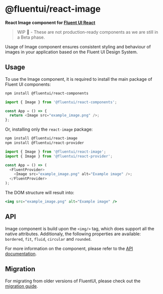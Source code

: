 # @fluentui/react-image

**React Image component for [Fluent UI React](https://developer.microsoft.com/en-us/fluentui)**

> WIP 🚧 - These are not production-ready components as we are still in a Beta phase.

Usage of Image component ensures consistent styling and behaviour of images in your application based on the Fluent UI Design System.

## Usage

To use the Image component, it is required to install the main package of Fluent UI components:

```sh
npm install @fluentui/react-components
```

```js
import { Image } from '@fluentui/react-components';

const App = () => {
  return <Image src="example_image.png" />;
};
```

Or, installing only the `react-image` package:

```sh
npm install @fluentui/react-image
npm install @fluentui/react-provider
```

```js
import { Image } from '@fluentui/react-image';
import { Image } from '@fluentui/react-provider';

const App = () => (
  <FluentProvider>
    <Image src="example_image.png" alt="Example image" />;
  </FluentProvider>
);
```

The DOM structure will result into:

```jsx
<img src="example_image.png" alt="Example image" />
```

## API

Image component is build upon the `<img/>` tag, which does support all the native attributes. Additionaly, the following properties are available: `bordered`, `fit`, `fluid`, `circular` and `rounded`.

For more information on the component, please refer to the [API documentation](https://aka.ms/fluentui-storybook).

## Migration

For migrating from older versions of FluentUI, please check out the [migration guide](tba).
